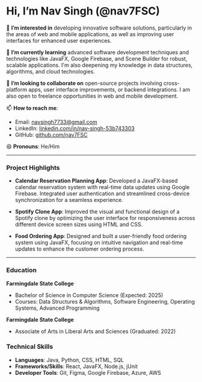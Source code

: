 # Hi, I’m Nav Singh (@nav7FSC)

👀 **I’m interested in** developing innovative software solutions, particularly in the areas of web and mobile applications, as well as improving user interfaces for enhanced user experiences.

🌱 **I’m currently learning** advanced software development techniques and technologies like JavaFX, Google Firebase, and Scene Builder for robust, scalable applications. I'm also deepening my knowledge in data structures, algorithms, and cloud technologies.

💞️ **I’m looking to collaborate on** open-source projects involving cross-platform apps, user interface improvements, or backend integrations. I am also open to freelance opportunities in web and mobile development.

📫 **How to reach me**: 
- Email: navsingh7733@gmail.com 
- LinkedIn: [linkedin.com/in/nav-singh-53b743303](https://www.linkedin.com/in/nav-singh-53b743303)
- GitHub: [github.com/nav7FSC](https://github.com/nav7FSC)

😄 **Pronouns**: He/Him

---

### Project Highlights

- **Calendar Reservation Planning App**: Developed a JavaFX-based calendar reservation system with real-time data updates using Google Firebase. Integrated user authentication and streamlined cross-device synchronization for a seamless experience.
  
- **Spotify Clone App**: Improved the visual and functional design of a Spotify clone by optimizing the user interface for responsiveness across different device screen sizes using HTML and CSS.

- **Food Ordering App**: Designed and built a user-friendly food ordering system using JavaFX, focusing on intuitive navigation and real-time updates to enhance the customer ordering process.

---

### Education

**Farmingdale State College**
- Bachelor of Science in Computer Science (Expected: 2025)  
- Courses: Data Structures & Algorithms, Software Engineering, Operating Systems, Advanced Programming  

**Farmingdale State College**  
- Associate of Arts in Liberal Arts and Sciences (Graduated: 2022)

### Technical Skills

- **Languages**: Java, Python, CSS, HTML, SQL  
- **Frameworks/Skills**: React, JavaFX, Node.js, jUnit  
- **Developer Tools**: Git, Figma, Google Firebase, Azure, AWS
